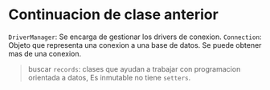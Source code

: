 # Continuacion de clase anterior

`DriverManager`: Se encarga de gestionar los drivers de conexion.
`Connection`: Objeto que representa una conexion a una base de datos. Se puede obtener mas de una conexion.

> buscar `records`: clases que ayudan a trabajar con programacion orientada
> a datos, Es inmutable no tiene `setters`.
